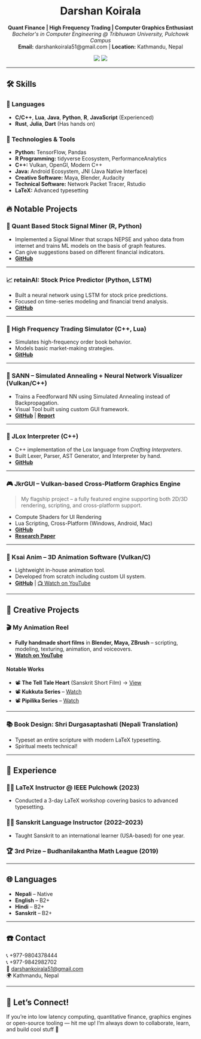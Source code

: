 <h1 align="center">Darshan Koirala</h1>
<p align="center">
  <strong>Quant Finance | High Frequency Trading | Computer Graphics Enthusiast</strong><br>
  <em>Bachelor's in Computer Engineering @ Tribhuwan University, Pulchowk Campus</em><br>
  <strong>Email:</strong> darshankoirala51@gmail.com | <strong>Location:</strong> Kathmandu, Nepal  
</p>

<p align="center">
  <a href="https://github.com/theanimatorspal"><img src="https://img.shields.io/badge/Github-theanimatorspal-black?style=flat&logo=github" /></a>
  <a href="https://youtube.com/koiralasanskrit"><img src="https://img.shields.io/badge/Youtube-KoiralaSanskrit-red?style=flat&logo=youtube" /></a>
</p>

---

## 🛠️ Skills

### 💬 Languages
- **C/C++**, **Lua**, **Java**, **Python**, **R**, **JavaScript** (Experienced)
- **Rust**, **Julia**, **Dart** (Has hands on)

### 🧰 Technologies & Tools
- **Python:** TensorFlow, Pandas
- **R Programming:** tidyverse Ecosystem, PerformanceAnalytics
- **C++:** Vulkan, OpenGl, Modern C++
- **Java:** Android Ecosystem, JNI (Java Native Interface)
- **Creative Software:** Maya, Blender, Audacity
- **Technical Software:** Network Packet Tracer, Rstudio
- **LaTeX:** Advanced typesetting


## 🔥 Notable Projects

### 🧠 Quant Based Stock Signal Miner (R, Python)
- Implemented a Signal Miner that scraps NEPSE and yahoo data from internet and trains ML models on the basis of graph features.
- Can give suggestions based on different financial indicators.
- **[GitHub](https://github.com/theanimatorspal/QB-Stock-Market-Signal-Miner)**


---

### 📈 retainAI: Stock Price Predictor (Python, LSTM)
- Built a neural network using LSTM for stock price predictions.
- Focused on time-series modeling and financial trend analysis.
- **[GitHub](https://github.com/AnamolZ/retainAI)**

---

### 🧠 High Frequency Trading Simulator (C++, Lua)
- Simulates high-frequency order book behavior.
- Models basic market-making strategies.
- **[GitHub](https://github.com/theanimatorspal/ksai_HFT)**


---

### 🧊 SANN – Simulated Annealing + Neural Network Visualizer (Vulkan/C++)
- Trains a Feedforward NN using Simulated Annealing instead of Backpropagation.
- Visual Tool built using custom GUI framework.
- **[GitHub](https://github.com/theanimatorspal/SANN)** | **[Report](https://www.researchgate.net/publication/380632886_Application_of_Simulated_Annealing_for_Training_Feed_Forward_Neural_Networks)**

---

### 🧪 JLox Interpreter (C++)
- C++ implementation of the Lox language from *Crafting Interpreters*.
- Built Lexer, Parser, AST Generator, and Interpreter by hand.
- **[GitHub](https://github.com/theanimatorspal/JLoxInCpp)**

---

### 🎮 JkrGUI – Vulkan-based Cross-Platform Graphics Engine
> My flagship project – a fully featured engine supporting both 2D/3D rendering, scripting, and cross-platform support.
- Compute Shaders for UI Rendering
- Lua Scripting, Cross-Platform (Windows, Android, Mac)
- **[GitHub](https://github.com/theanimatorspal/jkrgui)**  
- **[Research Paper](https://www.researchgate.net/publication/380632983_Application_of_Compute_Shaders_and_Viability_of_Hybrid_Mode_for_UI_Rendering)**

---

### 🎥 Ksai Anim – 3D Animation Software (Vulkan/C)
- Lightweight in-house animation tool.
- Developed from scratch including custom UI system.
- **[GitHub](https://github.com/theanimatorspal/ksai_anim)** | [📺 Watch on YouTube](https://www.youtube.com/watch?v=CUaXP6BmwVE)

---

## 🎨 Creative Projects

### 🎬 My Animation Reel
- **Fully handmade short films** in **Blender, Maya, ZBrush** – scripting, modeling, texturing, animation, and voiceovers.
- **[Watch on YouTube](https://youtu.be/6fLBsLer_oA)**

#### Notable Works
- 📽️ **The Tell Tale Heart** (Sanskrit Short Film) → [View](https://www.instagram.com/reel/Cpjph5Vo15l/)
- 📽️ **Kukkuta Series** – [Watch](https://youtu.be/Zypaw2MjV1w?list=PLBiLHNU_1jTfpwHE6VGjacnz8tS99toG2)
- 📽️ **Pipilika Series** – [Watch](https://youtu.be/1BJII1Z6WzU?list=PLBiLHNU_1jTdH2S45GhKDhvyZanUSIECJ)

---

### 📚 Book Design: Shri Durgasaptashati (Nepali Translation)
- Typeset an entire scripture with modern LaTeX typesetting.
- Spiritual meets technical!

---

## 🎤 Experience

### 👨‍🏫 LaTeX Instructor @ IEEE Pulchowk (2023)
- Conducted a 3-day LaTeX workshop covering basics to advanced typesetting.

### 🧘‍♂️ Sanskrit Language Instructor (2022–2023)
- Taught Sanskrit to an international learner (USA-based) for one year.

### 🏆 3rd Prize – Budhanilakantha Math League (2019)

---

## 🌐 Languages

- **Nepali** – Native  
- **English** – B2+  
- **Hindi** – B2+  
- **Sanskrit** – B2+  

---

## ☎️ Contact

📞 +977-9804378444  
📞 +977-9842982702  
📧 [darshankoirala51@gmail.com](mailto:darshankoirala51@gmail.com)  
🌍 Kathmandu, Nepal  

---

## 🙌 Let’s Connect!

If you’re into low latency computing, quantitative finance, graphics engines or open-source tooling — hit me up! I’m always down to collaborate, learn, and build cool stuff 🤝
